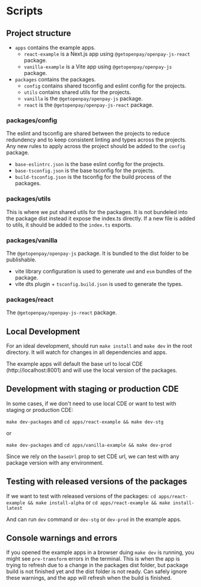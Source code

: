 # Scripts

## Project structure

- `apps` contains the example apps.
  - `react-example` is a Next.js app using `@getopenpay/openpay-js-react` package.
  - `vanilla-example` is a Vite app using `@getopenpay/openpay-js` package.
- `packages` contains the packages.
  - `config` contains shared tsconfig and eslint config for the projects.
  - `utils` contains shared utils for the projects.
  - `vanilla` is the `@getopenpay/openpay-js` package.
  - `react` is the `@getopenpay/openpay-js-react` package.

### packages/config

The eslint and tsconfig are shared between the projects to reduce redundency and to keep consistent linting and types across the projects. Any new rules to apply across the project should be added to the `config` package.

- `base-eslintrc.json` is the base eslint config for the projects.
- `base-tsconfig.json` is the base tsconfig for the projects.
- `build-tsconfig.json` is the tsconfig for the build process of the packages.

### packages/utils

This is where we put shared utils for the packages. It is not bundeled into the package dist instead it expose the index.ts directly.
If a new file is added to utils, it should be added to the `index.ts` exports.

### packages/vanilla

The `@getopenpay/openpay-js` package. It is bundled to the dist folder to be publishable.

- vite library configuration is used to generate `umd` and `esm` bundles of the package.
- vite dts plugin + `tsconfig.build.json` is used to generate the types.

### packages/react

The `@getopenpay/openpay-js-react` package.

## Local Development

For an ideal development, should run `make install` and `make dev` in the root directory.
It will watch for changes in all dependencies and apps.

The example apps will default the base url to local CDE (http://localhost:8001) and will use the local version of the packages.

## Development with staging or production CDE

In some cases, if we don't need to use local CDE or want to test with staging or production CDE:

`make dev-packages` and
`cd apps/react-example && make dev-stg`

or

`make dev-packages` and
`cd apps/vanilla-example && make dev-prod`

Since we rely on the `baseUrl` prop to set CDE url, we can test with any package version with any environment.

## Testing with released versions of the packages

If we want to test with released versions of the packages:
`cd apps/react-example && make install-alpha` or `cd apps/react-example && make install-latest`

And can run `dev` command or `dev-stg` or `dev-prod` in the example apps.

## Console warnings and errors

If you opened the example apps in a browser duing `make dev` is running, you might see `pre-tramsform` errors in the terminal.
This is when the app is trying to refresh due to a change in the packages dist folder, but package build is not finished yet and the dist folder is not ready.
Can safely ignore these warnings, and the app will refresh when the build is finished.
